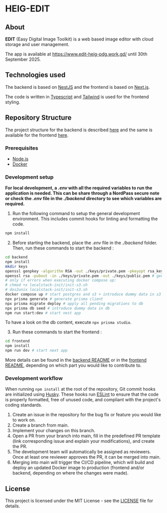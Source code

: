 # HEIG-EDIT

## About

**EDIT** (Easy Digital Image Toolkit) is a web based image editor with cloud storage and user management.

The app is available at https://www.edit-heig-pdg.work.gd/ until 30th September 2025.

## Technologies used

The backend is based on [NestJS](https://nestjs.com/) and the frontend is based on [Next.js](https://nextjs.org/).

The code is written in [Typescript](https://www.typescriptlang.org/) and [Tailwind](https://tailwindcss.com/) is used for the frontend styling.

## Repository Structure

The project structure for the backend is described [here](./backend/README.md#project-structure) and the same is available for the frontend [here](./frontend/README.md#project-structure).

### Prerequisites

- [Node.js](https://docs.npmjs.com/downloading-and-installing-node-js-and-npm)
- [Docker](https://docs.docker.com/engine/install/)

### Development setup

**For local development, a *.env* with all the required variables to run the application is needed. This can be share through a NordPass secure note or check the *.env* file in the *./backend* directory to see which variables are required.**

1) Run the following command to setup the general development environment. This includes commit hooks for linting and formatting the code.

```bash
npm install
```

2) Before starting the backend, place the *.env* file in the *./backend* folder. Then, run these commands to start the backend :

```bash
cd backend
npm install
mkdir keys
openssl genpkey -algorithm RSA -out ./keys/private.pem -pkeyopt rsa_keygen_bits:2048 # generate private key for JWT authentication
openssl rsa -pubout -in ./keys/private.pem -out ./keys/public.pem # generate public key for JWT authentication
# only if errors when executing docker compose up:
# chmod +x localstack-init/init-s3.sh 
# dos2unix localstack-init/init-s3.sh
docker compose up # start postgres and s3 + introduce dummy data in s3
npx prisma generate # generate prisma client
npx prisma migrate deploy # apply all pending migrations to db
npx prisma db seed # introduce dummy data in db
npm run start:dev # start nest app
```

To have a look on the db content, execute `npx prisma studio`.

3) Run these commands to start the frontend :

```bash
cd frontend
npm install
npm run dev # start next app
```

More details can be found in the [backend README](./backend/README.md) or in the [frontend README](./frontend/README.md), depending on which part you would like to contribute to.

### Development workflow

When running `npm install` at the root of the repository, Git commit hooks are initialized using [Husky](https://www.npmjs.com/package/husky/v/3.0.3). These hooks run [ESLint](https://eslint.org) to ensure that the code is properly formatted, free of unused code, and compliant with the project's coding standards.

1. Create an issue in the repository for the bug fix or feature you would like to work on.
2. Create a branch from main.
3. Implement your changes on this branch.
4. Open a PR from your branch into main, fill in the predefined PR template (link corresponding issue and explain your modifications), and create the PR.
6. The development team will automatically be assigned as reviewers. Once at least one reviewer approves the PR, it can be merged into main.
7. Merging into main will trigger the CI/CD pipeline, which will build and deploy an updated Docker image to production (frontend and/or backend, depending on where the changes were made).

## License

This project is licensed under the MIT License - see the [LICENSE](./LICENSE) file for details.
